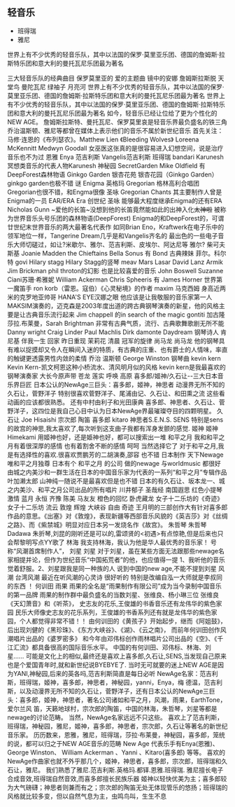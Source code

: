 ## 轻音乐
- 班得瑞
- 雅尼

世界上有不少优秀的轻音乐队，其中以法国的保罗·莫里亚乐团、德国的詹姆斯·拉斯特乐团和意大利的曼托瓦尼乐团最为著名

三大轻音乐队的经典曲目
保罗莫里亚的 爱的主题曲 镜中的安娜
詹姆斯拉斯脱 天堂鸟
曼陀瓦尼 绿袖子 月亮河
世界上有不少优秀的轻音乐队，其中以法国的保罗·莫里亚乐团、德国的詹姆斯·拉斯特乐团和意大利的曼托瓦尼乐团最为著名
世界上有不少优秀的轻音乐队，其中以法国的保罗·莫里亚乐团、德国的詹姆斯·拉斯特乐团和意大利的曼托瓦尼乐团最为著名
如今，轻音乐已经让位给了更为个性化的NEW AGE。
詹姆斯拉斯特、曼托瓦尼、保罗莫里哀是轻音乐界最负盛名的铁三角
乔治温斯顿、雅尼等都曾在媒体上表示他们的音乐不属於新世纪音乐
首先关注：
马修·连恩的《布列瑟农》。Matthew Lien 《Bleeding Wolves》
Loreena McKennitt
Medwyn Goodall 女巫医这张真的是很容易进入幻想空间，说是治疗音乐也不为过
恩雅 Enya
范吉利斯 Vangelis范吉利斯
班得瑞 bandari
Karunesh 冥想类音乐的代表人物Karunesh
神秘园 SecretGarden
Mike Oldfield 有
DeepForest森林物语
Ginkgo Garden 银杏花苑 银杏花园（Ginkgo Garden） ginkgo garden也极不错
谜 Enigma 英格玛
Gregorian 格林高利合唱团 Gregorian也很不错，和Engma很像 圣咏 Gregorian Chants 其主要制作人曾是Enigma的一员
EAR/ERA Era 创世纪 圣咏 能够最大程度继承Enigma的还有ERA
Nicholas Gunn ~爱他的长笛~没想到他的长笛竟然能如此的出神入化~~太神啦~~
被称为世界音乐头号乐团的森林物语(DeepForest) Enigma的和DeepForest的，可谓廿世纪末世界音乐的两大最著名代表作
如同Brian Eno，Kraftwerk在电子乐中的领军地位一样，Tangerine Dream几乎是和Vangelis齐名的
最出色的一些电子音乐大师切磋过，如让?米歇尔、雅尔、范吉利斯、皮埃尔、阿达尼等
雅尔?
柴可夫斯基
Joanie Madden
the Chieftains
Bella Sonus 有
Bond 古典辣妹
菲尔。科尔特
govi
Hilary stagg Hilary Stagg的竖琴
meav
Mars Lasar
David Lanz
Armik
Jim Brickman
phil throton的幻影 也是比较喜爱的音乐
John Boswell
Suzanne Ciani苏珊·希雅妮
William Ackerman
Chris Spheeris 有
James Horner
世界第一魔笛手 ron korb（雷恩。寇伯）《心灵秘境》的作者
maxim 马克西姆 身高近两米的克罗地亚帅哥 HANA'S EYE汉娜之眼 他应该是让我敬服的音乐家第一人 MAKSIM演奏的，迈克森是2003年度出道的跨古典钢琴演奏的新星，他的风格主要是让古典音乐流行起来
Jim chappell 的in search of the magic
gontiti
加古隆
莎拉.布莱曼，Sarah Brightman 非常有古典气质，流行、古典歌舞歌剧无所不能
Danny wright
Craig Linder
Paul Machlis
Dirk damonte
Daydream 钢琴诗人
肯尼基 伴我一生 回家 昨日重现 茉莉花 清晨 冠军的旋律
尚马龙 尚马龙 他的钢琴具有难以捉摸却又令人在瞬间入迷的特质，有古典的庄重、也有爵士的人情味，率直的触键更透露男性内敛的柔情
乔治 温斯顿 George Winston 钢琴曲
kevin kern Kevin Kern-凯文柯恩这种小桥流水、清风明月似的风格 kevin kern是我最喜欢的钢琴演奏家
大长今原声带 苍龙 莲实 呼唤 高原
喜多郎/姬神/久石让--三大日本音乐界巨匠
日本公认的NewAge三巨头：喜多郎，姬神，神思者 动漫界无所不知的久石让，菅野洋子
特别很喜欢菅野洋子、尾浦由记、久石让、和田熏之流 这些看动画的应该都很熟悉。 还有中村由利子和光田康典
喜多郎、神思者、久石让、菅野洋子，这四位是我自己心目中认为日本NewAge界最璀璨夺目的四颗明星。
久石让 Joe Hisaishi
宗次郎 陶笛
喜多郎 kitaro
神思者S.E.N.S. SENS 特别是sens的故宫的神思,我太喜欢了,每次听到这支曲子我都有浑身发颤的感觉.
姬神 姬神 Himekami 用姬神也好，还是姫神也好，都可以搜索出一堆
和平之月 我和和平之月有着很深厚的感情 也有着割舍不断的感情 呵呵 当然选择它了 对于和平之月,我是有选择性的喜欢.很喜欢贾鹏芳的二胡演奏,邵容 也不错 日本制作 天下Newage 唯和平之月独尊 日本有个 和平之月 的公司 做的newage 与worldmusic 都很好 由城之内美沙和一群生活在日本的中国音乐家为代表的一系列“和平之月”专辑作品
叶加濑太郎
山神纯一随说不是最喜欢但是也不错
日本的有久石让、坂本龙一、城之内美沙、和平之月公司出品的所有唱片
川井郁子 圣哉经 南国遐思 红色小提琴 激情 蓝月 永恒
齐豫
陈美
马友友 橙色的回忆 卧虎藏龙
女子十二乐坊的《奇迹》 女子十二乐坊 流云 敦煌 辉煌 大峡谷 自由 奇迹
王月明的三部创作大有针对喜多郎作品的意思。《出塞》对《敦煌》，表现新疆等西部音乐风貌的《英吉莎》对《丝绸之路》、而《紫禁城》明显对应日本另一发烧名作《故宫》。
朱哲琴 朱哲琴 Dadawa
朱折琴,刘昆的刚听还是可以的,雷颂贤的<初遇>有点惊艳,但是后来也只会帮黎明写点YY歌了
林海 我支持林海，我认为他是华人最优秀的音乐家！ 号称“风潮首席制作人”，
刘星 刘星 对于刘星，虽在某些方面无法跟那些newage名家相提并论，但作为世纪音乐“中国拓荒者”的他，也应值得一提 1、我听他的音乐觉着舒服。2、刘星跟我是同一种族的人 说到中国的new age,不能不提到刘星
风潮 台湾风潮 最近在听风潮的心灵诗 很好听的 特别是改编自泓一大师就是李叔同的东西 ！ 何训田
雨果 雨果的全名是“雨果制作有限公司”成为当今录制中国音乐的第一品牌 雨果的制作群中最负盛名的当数刘星、张维良、杨小琳三位
张维良 《天幻萧音》和《听茶》，
史志友的花乐,王俊雄的书香音乐还有龙伟华的紫色家园
民乐大师像史志友的花乐系列，王俊雄的书香系列还有就是龙伟华的紫色家园，个人都觉得非常不错！！
由何训田的《黄孩子》开始起步，继而《阿姐鼓》，
后出现刘健的《黑珍珠》、《东方大峡谷》、《湖》、《云之南》，
而前年何训田创作风潮唱片出品的《婆罗密多》
和今年由邓伟标创作雨林唱片公司出品的《空》、《千江汇流》都具备很高的国际音乐水平。
中国的有何训田、邓伟标、林海、刘星……
可能是文化上的相似,最终还是喜欢上喜多郎,久石让,SENS,当发现自己原来也是个爱国青年时,就和新世纪说BYEBYE了.
当时无可就要的迷上NEW AGE是因为YANI,神秘园,后来的英各吗,范吉利斯简直是每日必听
NewAge名家：范吉利斯，班得瑞，姬神，喜多郎，神思者，神秘园，yanni，Enya，梅
德温，范吉利斯，以及动漫界无所不知的久石让，菅野洋子，还有日本公认的NewAge三巨
头：喜多郎，姬神，神思者，著名公司诸如和平之月，风潮，雨果，EarthTone，爱尔兰风
笛，天籁地球村，宗次郎的陶笛，中国的林海，朱哲琴，刘星等都是newage的讨论范畴。
当然，NewAge名家远远不只这些。
喜欢上了范吉利斯，班得瑞，神秘园，雅尼，姬神，喜多郎，神思者，宗次郎，久石让等著名的新世纪音乐家。
历历数来，恩雅，雅尼，班得瑞，莎拉·布莱曼，神秘园，喜多郎，笼统的说，都可以归之于NEW AGE音乐的范畴
New Age 代表乐手有Enya(恩雅)、George Winston、 William Ackerman 、Yanni 、Kitaro(喜多郎) 等等。
喜欢的NewAge作曲家也就不外乎那几个，姬神，神思者，喜多郎，宗次郎，班得瑞和久石让，雅尼。
我们熟悉了雅尼.范吉利斯.英格玛.都铎.恩雅.班得瑞.
雅尼擅长电子合成音效,班得瑞自然音效,而喜多郎擅长民族乐器
姬神以轻快优美为主；喜多郎较为大气磅礴；神思者则兼而有之；宗次郎的陶笛无处无体现管乐的悠扬；班得瑞的风格就比较多变，但以自然气息为主，虫鸣鸟叫，生生不息